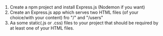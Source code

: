 1. Create a npm project and install Express.js (Nodemon if you want)
2. Create an Express.js app which serves two HTML files (of your choice/with your content) fro "/" and "/users"
3. Aa some static(.js or .css) files to your project that should be required by at least one of your HTML files.